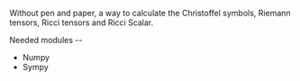Without pen and paper, a way to calculate the Christoffel symbols, Riemann tensors, Ricci tensors and Ricci Scalar.

Needed modules --
<ul>
            <li>Numpy</li>
            <li>Sympy</li>
</ul>
